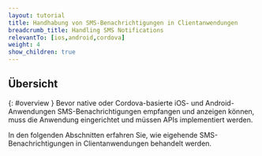 ```yaml
---
layout: tutorial
title: Handhabung von SMS-Benachrichtigungen in Clientanwendungen
breadcrumb_title: Handling SMS Notifications
relevantTo: [ios,android,cordova]
weight: 4
show_children: true
---
```

<!-- NLS_CHARSET=UTF-8 -->
## Übersicht
{: #overview }
Bevor native oder Cordova-basierte iOS- und Android-Anwendungen SMS-Benachrichtigungen empfangen und anzeigen können,
muss die Anwendung eingerichtet und müssen APIs implementiert werden. 

In den folgenden Abschnitten erfahren Sie, wie eigehende SMS-Benachrichtigungen in Clientanwendungen behandelt werden.  
